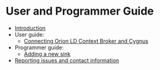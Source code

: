 # User and Programmer Guide

* [Introduction](./introduction.md)
* User guide:
    * [Connecting Orion LD Context Broker and Cygnus](./connecting_orion.md)
* Programmer guide:
    * [Adding a new sink](./adding_new_sink.md)
* [Reporting issues and contact information](./issues_and_contact.md)
